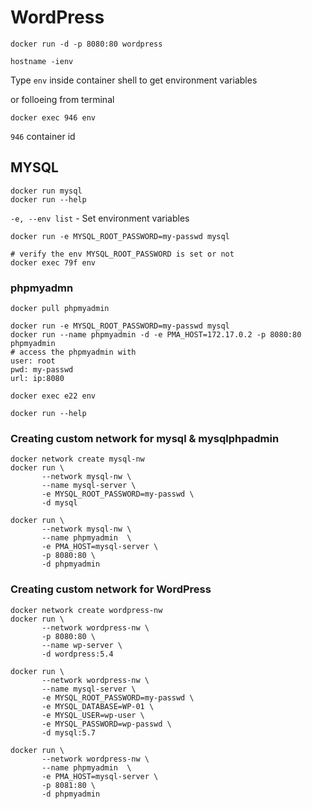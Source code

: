 # WordPress
```
docker run -d -p 8080:80 wordpress

hostname -ienv

```
Type `env` inside container shell to get environment variables

or folloeing from terminal
```
docker exec 946 env
```
`946` container id

## MYSQL
```
docker run mysql
docker run --help
```
  `-e, --env list` -   Set environment variables

```
docker run -e MYSQL_ROOT_PASSWORD=my-passwd mysql

# verify the env MYSQL_ROOT_PASSWORD is set or not
docker exec 79f env
```

### phpmyadmn
```
docker pull phpmyadmin

docker run -e MYSQL_ROOT_PASSWORD=my-passwd mysql
docker run --name phpmyadmin -d -e PMA_HOST=172.17.0.2 -p 8080:80 phpmyadmin
# access the phpmyadmin with
user: root
pwd: my-passwd
url: ip:8080

docker exec e22 env
```
`docker run --help`    

### Creating custom network for mysql & mysqlphpadmin
```
docker network create mysql-nw
docker run \
       --network mysql-nw \
       --name mysql-server \
       -e MYSQL_ROOT_PASSWORD=my-passwd \
       -d mysql

docker run \
       --network mysql-nw \
       --name phpmyadmin  \
       -e PMA_HOST=mysql-server \
       -p 8080:80 \
       -d phpmyadmin
```

### Creating custom network for WordPress 
```
docker network create wordpress-nw
docker run \
       --network wordpress-nw \
       -p 8080:80 \       
       --name wp-server \
       -d wordpress:5.4

docker run \
       --network wordpress-nw \
       --name mysql-server \
       -e MYSQL_ROOT_PASSWORD=my-passwd \
       -e MYSQL_DATABASE=WP-01 \
       -e MYSQL_USER=wp-user \
       -e MYSQL_PASSWORD=wp-passwd \
       -d mysql:5.7

docker run \
       --network wordpress-nw \
       --name phpmyadmin  \
       -e PMA_HOST=mysql-server \
       -p 8081:80 \
       -d phpmyadmin
```